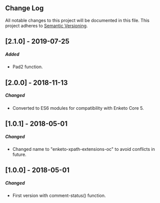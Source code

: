 ## Change Log
All notable changes to this project will be documented in this file.
This project adheres to [Semantic Versioning](http://semver.org/).

[2.1.0] - 2019-07-25
--------------------
##### Added 
- Pad2 function.

[2.0.0] - 2018-11-13
--------------------
##### Changed
- Converted to ES6 modules for compatibility with Enketo Core 5.

[1.0.1] - 2018-05-01
--------------------
##### Changed
- Changed name to "enketo-xpath-extensions-oc" to avoid conflicts in future.

[1.0.0] - 2018-05-01
--------------------
##### Changed
- First version with comment-status() function.